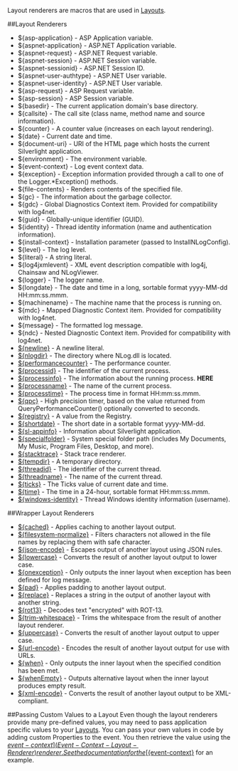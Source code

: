 Layout renderers are macros that are used in [Layouts](Layouts).

##Layout Renderers
* ${asp-application} - ASP Application variable.
* ${aspnet-application} - ASP.NET Application variable.
* ${aspnet-request} - ASP.NET Request variable.
* ${aspnet-session} - ASP.NET Session variable.
* ${aspnet-sessionid} - ASP.NET Session ID.
* ${aspnet-user-authtype} - ASP.NET User variable.
* ${aspnet-user-identity} - ASP.NET User variable.
* ${asp-request} - ASP Request variable.
* ${asp-session} - ASP Session variable.
* ${basedir} - The current application domain's base directory.
* ${callsite} - The call site (class name, method name and source information).
* ${counter} - A counter value (increases on each layout rendering).
* ${date} - Current date and time.
* ${document-uri} - URI of the HTML page which hosts the current Silverlight application.
* ${environment} - The environment variable.
* ${event-context} - Log event context data.
* ${exception} - Exception information provided through a call to one of the Logger.*Exception() methods.
* ${file-contents} - Renders contents of the specified file.
* ${gc} - The information about the garbage collector.
* ${gdc} - Global Diagnostics Context item. Provided for compatibility with log4net.
* ${guid} - Globally-unique identifier (GUID).
* ${identity} - Thread identity information (name and authentication information).
* ${install-context} - Installation parameter (passed to InstallNLogConfig).
* ${level} - The log level.
* ${literal} - A string literal.
* ${log4jxmlevent} - XML event description compatible with log4j, Chainsaw and NLogViewer.
* ${logger} - The logger name.
* ${longdate} - The date and time in a long, sortable format yyyy-MM-dd HH:mm:ss.mmm.
* ${machinename} - The machine name that the process is running on.
* ${mdc} - Mapped Diagnostic Context item. Provided for compatibility with log4net.
* ${message} - The formatted log message.
* ${ndc} - Nested Diagnostic Context item. Provided for compatibility with log4net.
* [${newline}](Newline-Layout-Renderer) - A newline literal.
* [${nlogdir}](NLogDir-Layout-Renderer) - The directory where NLog.dll is located.
* [${performancecounter}](PerformanceCount-Layout-Renderer) - The performance counter.
* [${processid}](ProcessId-Layout-Renderer) - The identifier of the current process.
* [${processinfo}](ProcessInfo-Layout-Renderer) - The information about the running process. **HERE**
* [${processname}](ProcessName-Layout-Renderer) - The name of the current process.
* [${processtime}](ProcessTime-Layout-Renderer) - The process time in format HH:mm:ss.mmm.
* [${qpc}](QPC-Layout-Renderer) - High precision timer, based on the value returned from QueryPerformanceCounter() optionally converted to seconds.
* [${registry}](Registry-Layout-Renderer) - A value from the Registry.
* [${shortdate}](ShortDate-Layout-Renderer) - The short date in a sortable format yyyy-MM-dd.
* [${sl-appinfo}](Sl-AppInfor-Layout-Renderer) - Information about Silverlight application.
* [${specialfolder}](Special-Folder-Layout-Renderer) - System special folder path (includes My Documents, My Music, Program Files, Desktop, and more).
* [${stacktrace}](Stack-Trace-Layout-Renderer) - Stack trace renderer.
* [${tempdir}](TempDir-Layout-Renderer) - A temporary directory.
* [${threadid}](ThreadId-Layout-Renderer) - The identifier of the current thread.
* [${threadname}](ThreadName-Layout-Renderer) - The name of the current thread.
* [${ticks}](Ticks-Layout-Renderer) - The Ticks value of current date and time.
* [${time}](Time-Layout-Renderer) - The time in a 24-hour, sortable format HH:mm:ss.mmm.
* [${windows-identity}](Windows-Identity-Layout-Renderer) - Thread Windows identity information (username).

##Wrapper Layout Renderers
* [${cached}](Cached-Layout-Renderer) - Applies caching to another layout output.
* [${filesystem-normalize}](Filesystem-Normalize-Layout-Renderer) - Filters characters not allowed in the file names by replacing them with safe character.
* [${json-encode}](Json-Encode-Layout-Renderer) - Escapes output of another layout using JSON rules.
* [${lowercase}](Lowercase-Layout-Renderer) - Converts the result of another layout output to lower case.
* [${onexception}](OnException-Layout-Renderer) - Only outputs the inner layout when exception has been defined for log message.
* [${pad}](Pad-Layout-Renderer) - Applies padding to another layout output.
* [${replace}](Replace-Layout-Renderer) - Replaces a string in the output of another layout with another string.
* [${rot13}](Rot13-Layout-Renderer) - Decodes text "encrypted" with ROT-13.
* [${trim-whitespace}](Trim-Whitespace-Layout-Renderer) - Trims the whitespace from the result of another layout renderer.
* [${uppercase}](Uppercase-Layout-Renderer) - Converts the result of another layout output to upper case.
* [${url-encode}](Url-Encode-Layout-Renderer) - Encodes the result of another layout output for use with URLs.
* [${when}](When-Layout-Renderer) - Only outputs the inner layout when the specified condition has been met.
* [${whenEmpty}](WhenEmpty-Layout-Renderer) - Outputs alternative layout when the inner layout produces empty result.
* [${xml-encode}](Xml-Encode-Layout-Renderer) - Converts the result of another layout output to be XML-compliant.

##Passing Custom Values to a Layout
Even though the layout renderers provide many pre-defined values, you may need to pass application specific values to your [Layouts](Layouts). You can pass your own values in code by adding custom Properties to the event. You then retrieve the value using the [${event-context}](Event-Context-Layout-Renderer) renderer. See the documentation for the [${event-context}](Event-Context-Layout-Renderer) for an example.
